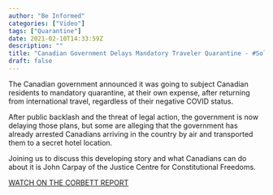 ```yaml
---
author: "Be Informed"
categories: ["Video"]
tags: ["Quarantine"]
date: 2021-02-10T14:33:59Z
description: ""
title: "Canadian Government Delays Mandatory Traveler Quarantine - #SolutionsWatch"
draft: false
---
```


The Canadian government announced it was going to subject Canadian  residents to mandatory quarantine, at their own expense, after returning from international travel, regardless of their negative COVID status.   

After public backlash and the threat of legal action, the government is  now delaying those plans, but some are alleging that the government has  already arrested Canadians arriving in the country by air and  transported them to a secret hotel location.  

Joining us to discuss this  developing story and what Canadians can do about it is John Carpay of  the Justice Centre for Constitutional Freedoms.  

[WATCH ON THE CORBETT REPORT](https://www.corbettreport.com/canadian-government-delays-mandatory-traveler-quarantine-solutionswatch/)

